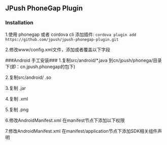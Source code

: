 ## JPush PhoneGap Plugin ##

### Installation ###

1.使用 phonegap 或者 cordova cli 添加插件:
`cordova plugin add https://github.com/jpush/jpush-phonegap-plugin.git`

2.修改www/config.xml文件，添加或者覆盖以下字段

###Android 手工安装###
1.复制src/android/*.java 到cn/jpush/phonega/目录下(即：cn.jpush.phonegap的包下)

2.复制src/android/ .so

3.复制 .jar

4.复制 .xml

5.复制 .png

6.修改AndroidManifest.xml 在manifest节点下添加以下权限

7.修改AndroidManifest.xml 在manifest/application节点下添加SDK相关组件声明








